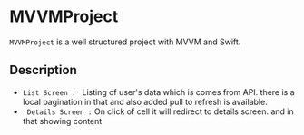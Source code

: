 # MVVMProject

`MVVMProject` is a well structured project with MVVM and Swift.

## Description
- ```List Screen : ```
Listing of user's data which is comes from API. there is a local pagination in that and also added pull to refresh is available.
- ``` Details Screen :``` 
On click of cell it will redirect to details screen. and in that showing content
  
